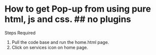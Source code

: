# How to get Pop-up from using pure html, js and css. ## no plugins
Steps Required
1) Pull the code base and run the home.html page.
2) Click on services icon on home page.

